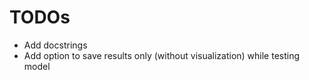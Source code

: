 # TODOs

* Add docstrings
* Add option to save results only (without visualization) while testing model